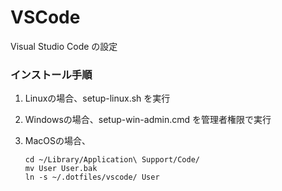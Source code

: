 
# VSCode

Visual Studio Code の設定


### インストール手順

1. Linuxの場合、setup-linux.sh を実行
2. Windowsの場合、setup-win-admin.cmd を管理者権限で実行
3. MacOSの場合、

    ```
    cd ~/Library/Application\ Support/Code/
    mv User User.bak
    ln -s ~/.dotfiles/vscode/ User
    ```
